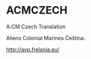 ACMCZECH
========

A:CM Czech Translation

Aliens Colonial Marines Čeština.


http://avp.frelania.eu/
